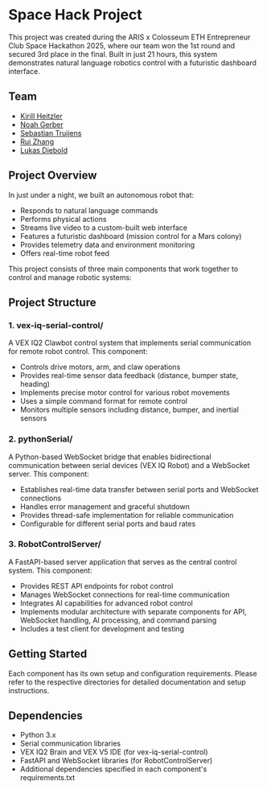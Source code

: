 # Space Hack Project

This project was created during the ARIS x Colosseum ETH Entrepreneur Club Space Hackathon 2025, where our team won the 1st round and secured 3rd place in the final. Built in just 21 hours, this system demonstrates natural language robotics control with a futuristic dashboard interface.

## Team
- [Kirill Heitzler](https://www.linkedin.com/in/kirill-heitzler/)
- [Noah Gerber](https://www.linkedin.com/in/noah-gerber-a62442229/)
- [Sebastian Truijens](https://www.linkedin.com/in/sebastian-truijens/)
- [Rui Zhang](https://www.linkedin.com/in/rui-zhang-978822290/)
- [Lukas Diebold](https://www.linkedin.com/in/lukas-diebold/)

## Project Overview
In just under a night, we built an autonomous robot that:
- Responds to natural language commands
- Performs physical actions
- Streams live video to a custom-built web interface
- Features a futuristic dashboard (mission control for a Mars colony)
- Provides telemetry data and environment monitoring
- Offers real-time robot feed

This project consists of three main components that work together to control and manage robotic systems:

## Project Structure

### 1. vex-iq-serial-control/
A VEX IQ2 Clawbot control system that implements serial communication for remote robot control. This component:
- Controls drive motors, arm, and claw operations
- Provides real-time sensor data feedback (distance, bumper state, heading)
- Implements precise motor control for various robot movements
- Uses a simple command format for remote control
- Monitors multiple sensors including distance, bumper, and inertial sensors

### 2. pythonSerial/
A Python-based WebSocket bridge that enables bidirectional communication between serial devices (VEX IQ Robot) and a WebSocket server. This component:
- Establishes real-time data transfer between serial ports and WebSocket connections
- Handles error management and graceful shutdown
- Provides thread-safe implementation for reliable communication
- Configurable for different serial ports and baud rates

### 3. RobotControlServer/
A FastAPI-based server application that serves as the central control system. This component:
- Provides REST API endpoints for robot control
- Manages WebSocket connections for real-time communication
- Integrates AI capabilities for advanced robot control
- Implements modular architecture with separate components for API, WebSocket handling, AI processing, and command parsing
- Includes a test client for development and testing

## Getting Started

Each component has its own setup and configuration requirements. Please refer to the respective directories for detailed documentation and setup instructions.

## Dependencies

- Python 3.x
- Serial communication libraries
- VEX IQ2 Brain and VEX V5 IDE (for vex-iq-serial-control)
- FastAPI and WebSocket libraries (for RobotControlServer)
- Additional dependencies specified in each component's requirements.txt
